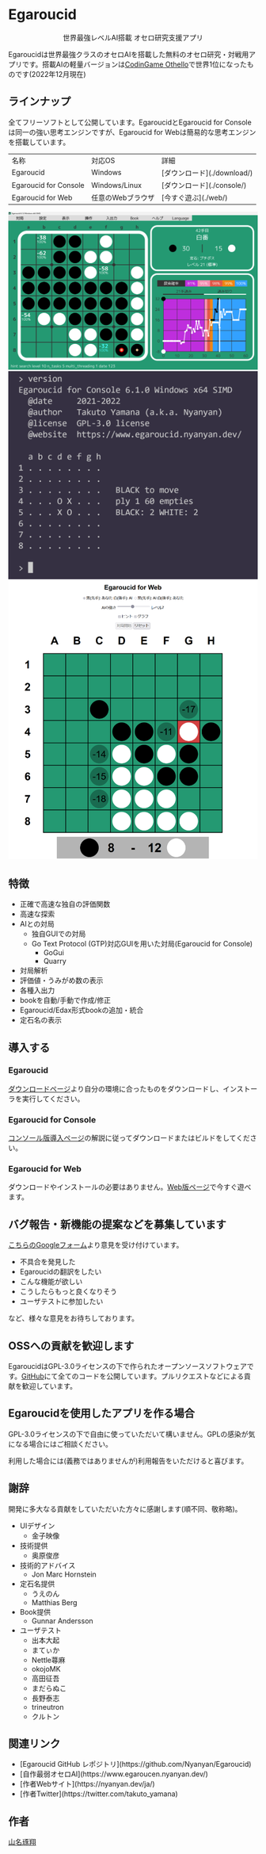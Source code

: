 # Egaroucid

<div style="text-align:center">世界最強レベルAI搭載 オセロ研究支援アプリ</div>





Egaroucidは世界最強クラスのオセロAIを搭載した無料のオセロ研究・対戦用アプリです。搭載AIの軽量バージョンは[CodinGame Othello](https://www.codingame.com/multiplayer/bot-programming/othello-1)で世界1位になったものです(2022年12月現在)



## ラインナップ

全てフリーソフトとして公開しています。EgaroucidとEgaroucid for Consoleは同一の強い思考エンジンですが、Egaroucid for Webは簡易的な思考エンジンを搭載しています。

<table>
    <tr>
        <td>名称</td>
        <td>対応OS</td>
        <td>詳細</td>
    </tr>
    <tr>
        <td>Egaroucid</td>
        <td>Windows</td>
        <td>[ダウンロード](./download/)</td>
    </tr>
    <tr>
        <td>Egaroucid for Console</td>
        <td>Windows/Linux</td>
        <td>[ダウンロード](./console/)</td>
    </tr>
    <tr>
        <td>Egaroucid for Web</td>
        <td>任意のWebブラウザ</td>
        <td>[今すぐ遊ぶ](./web/)</td>
    </tr>
</table>





<div class="centering_box">
	<img class="pic2" src="img/egaroucid.png">
    <img class="pic2" src="img/egaroucid_for_console.png">
    <img class="pic2" src="img/egaroucid_for_web.png">
</div>



## 特徴

<ul>
    <li>正確で高速な独自の評価関数</li>
    <li>高速な探索</li>
    <li>AIとの対局
        <ul>
            <li>独自GUIでの対局</li>
            <li>Go Text Protocol (GTP)対応GUIを用いた対局(Egaroucid for Console)
				<ul>
                    <li>GoGui</li>
                    <li>Quarry</li>
                </ul>
            </li>
        </ul>
    </li>
    <li>対局解析</li>
    <li>評価値・うみがめ数の表示</li>
    <li>各種入出力</li>
    <li>bookを自動/手動で作成/修正</li>
    <li>Egaroucid/Edax形式bookの追加・統合</li>
    <li>定石名の表示</li>
</ul>





## 導入する

### Egaroucid

[ダウンロードページ](./download/)より自分の環境に合ったものをダウンロードし、インストーラを実行してください。

### Egaroucid for Console

[コンソール版導入ページ](./console/)の解説に従ってダウンロードまたはビルドをしてください。

### Egaroucid for Web

ダウンロードやインストールの必要はありません。[Web版ページ](./web/)で今すぐ遊べます。



## バグ報告・新機能の提案などを募集しています

[こちらのGoogleフォーム](https://docs.google.com/forms/d/e/1FAIpQLSd6ML1T1fc707luPEefBXuImMnlM9cQP8j-YHKiSyFoS-8rmQ/viewform)より意見を受け付けています。

<ul>
    <li>不具合を発見した</li>
    <li>Egaroucidの翻訳をしたい</li>
    <li>こんな機能が欲しい</li>
    <li>こうしたらもっと良くなりそう</li>
    <li>ユーザテストに参加したい</li>
</ul>

など、様々な意見をお待ちしております。



## OSSへの貢献を歓迎します

EgaroucidはGPL-3.0ライセンスの下で作られたオープンソースソフトウェアです。[GitHub](https://github.com/Nyanyan/Egaroucid)にて全てのコードを公開しています。プルリクエストなどによる貢献を歓迎しています。



## Egaroucidを使用したアプリを作る場合

GPL-3.0ライセンスの下で自由に使っていただいて構いません。GPLの感染が気になる場合にはご相談ください。



利用した場合には(義務ではありませんが)利用報告をいただけると喜びます。



## 謝辞

開発に多大なる貢献をしていただいた方々に感謝します(順不同、敬称略)。

<ul>
    <li>UIデザイン
        <ul>
            <li>金子映像</li>
        </ul>
    </li>
    <li>技術提供
        <ul>
            <li>奥原俊彦</li>
        </ul>
    </li>
    <li>技術的アドバイス
        <ul>
            <li>Jon Marc Hornstein</li>
        </ul>
    </li>
    <li>定石名提供
        <ul>
            <li>うえのん</li>
            <li>Matthias Berg</li>
        </ul>
    </li>
    <li>Book提供
        <ul>
            <li>Gunnar Andersson</li>
        </ul>
    </li>
    <li>ユーザテスト
        <ul>
            <li>出本大起</li>
            <li>まてぃか</li>
            <li>Nettle蕁麻</li>
            <li>okojoMK</li>
            <li>高田征吾</li>
            <li>まだらぬこ</li>
            <li>長野泰志</li>
            <li>trineutron</li>
            <li>クルトン</li>
        </ul>
    </li>
</ul>


## 関連リンク

<ul>
    <li>[Egaroucid GitHub レポジトリ](https://github.com/Nyanyan/Egaroucid)</li>
	<li>[自作最弱オセロAI](https://www.egaroucen.nyanyan.dev/)</li>
    <li>[作者Webサイト](https://nyanyan.dev/ja/)</li>
    <li>[作者Twitter](https://twitter.com/takuto_yamana)</li>
</ul>



## 作者

[山名琢翔](https://nyanyan.dev/ja/)





